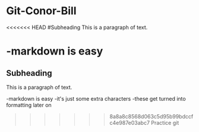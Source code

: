 # Git-Conor-Bill

<<<<<<< HEAD
#Subheading
This is a paragraph of text.

-markdown is easy
=======
## Subheading
This is a paragraph of text.

-markdown is easy
-it's just some extra characters
-these get turned into formatting later on



>>>>>>> 8a8a8c8568d063c5d95b99bdccfc4e987e03abc7
Practice git
